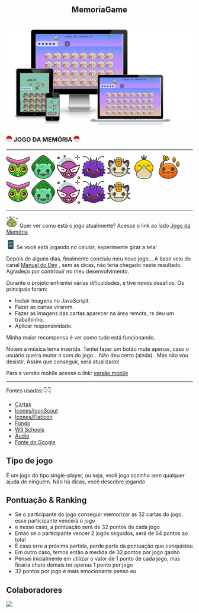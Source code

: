 <h2 align="center">
 MemoriaGame 
</h2>

<h2 align="center">
 <img src="assets/mockup/mockup1.png" id="188918" /> 
</h2>

<h3 align="left">
 <img src="assets/readme/icon3.png" id="188918" /> JOGO DA MEMÓRIA <img src="assets/readme/icon3.png" id="188918" />
</h3>

_________________________________________________________________________________________________________________________________________________________________________________________________________________________________________________________________________________________________________________________________________________________________________

![caterpie](assets/readme/caterpie.png)
![bullbasaur](assets/readme/bullbasaur.png)
![gastly.png](assets/readme/avatar.png)
![venonat.png](assets/readme/venonat.png)
![meowth.png](assets/readme/meowth.png)
![psyduck.png](assets/readme/psyduck.png)
![charmander.png](assets/readme/charmander.png)
![caterpie.png](assets/readme/caterpie.png)
![bullbasaur.png](assets/readme/bullbasaur.png)
![gastly.png](assets/readme/avatar.png)
![venonat.png](assets/readme/venonat.png)
![meowth.png](assets/readme/meowth.png)
_________________________________________________________________________________________________________________________________________________________________________________________________________________________________________________________________________________________________________________________________________________________________________

![avatar](assets/readme/avatar2.png) Quer ver como está o jogo atualmente? Acesse o link ao lado  [Jogo da Memória](https://georgiapereira039.github.io/MemoriaGame/jogo.html)

![pokemon-go](assets/readme/pokemon-go.png)
Se você está jogando no celular, experimente girar a tela! 

Depois de alguns dias, finalmente concluiu meu novo jogo... A base veio do canal [Manual do Dev](https://www.youtube.com/watch?v=tcbMmm77WOU) , sem as dicas, não teria chegado neste resultado. Agradeço por contribuir no meu desenvolvimento.

Durante o projeto enfrentei várias dificuldades, e tive novos desafios. Os principais foram: 
- Incluir imagens no JavaScripit.
- Fazer as cartas virarem.
- Fazer as imagens das cartas aparecer na área remota, rs deu um trabalhinho.
- Aplicar responsividade.
  
Minha maior recompensa é ver como tudo está funcionando.

Notem a música tema inserida. Tentei fazer um botão mute apenas, caso o usuário queira mutar o som do jogo... Não deu certo (ainda)...Mas não vou desistir. Assim que conseguir, será atualizado!

Para a versão mobile acesse o link: [versão mobile](https://georgiapereira039.github.io/MemoriaGame/mobile/index.html)
_______________________________________________________________________________________________________________________________________________________________________________________________________________________________________________________________________________________________________________________________________________________________________

Fontes usadas:👇👇
- [Cartas](https://www.pokemon.com/br/pokedex/)
- [Ícones/IconScout](https://iconscout.com/)
- [Ícones/Flaticon](https://www.flaticon.com/br/icones-gratis/pokemon)
- [Fundo](https://br.pinterest.com/pin/734790495467469536/?mt=login)
- [W3 Schools](https://www.w3schools.com/default.asp)
- [Áudio](https://ringtones.mob.org.pt/mp3/pokemon_theme-20774/)
- [Fonte do Google](https://fonts.google.com/specimen/Press+Start+2P?query=press)   

## Tipo de jogo
É um jogo do tipo single-player, ou seja, você joga sozinho sem qualquer ajuda de ninguém. Não há dicas, você descobre jogando

## Pontuação & Ranking
- Se o participante do jogo conseguir memorizar as 32 cartas do jogo, esse participante vencerá o jogo
- e nesse caso, a pontuação será de 32 pontos de cada jogo
- Então se o participante vencer 2 jogos seguidos, será de 64 pontos ao total
- E caso erre a próxima partida, perde parte da pontuação que conquistou
- Em outro caso, temos então a medida de 32 pontos por jogo ganho
- Pensei inicialmente em utilizar o valor de 1 ponto de cada jogo, mas ficaria chato demais ter apenas 1 ponto por jogo
- 32 pontos por jogo é mais emocionante penso eu

## Colaboradores
<a align="center" href="https://github.com/GeorgiaPereira039/MemoriaGame/graphs/contributors">
  <img src="https://contrib.rocks/image?repo=GeorgiaPereira039/MemoriaGame" />
</a>
